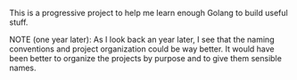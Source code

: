 This is a progressive project to help me learn enough Golang to build useful stuff.

NOTE (one year later): As I look back an year later, I see that the naming conventions and project organization could be way better. It would have been better to organize the projects by purpose and to give them sensible names.
